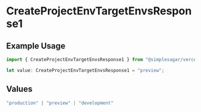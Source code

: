 # CreateProjectEnvTargetEnvsResponse1

## Example Usage

```typescript
import { CreateProjectEnvTargetEnvsResponse1 } from "@simplesagar/vercel/models/createprojectenvop.js";

let value: CreateProjectEnvTargetEnvsResponse1 = "preview";
```

## Values

```typescript
"production" | "preview" | "development"
```